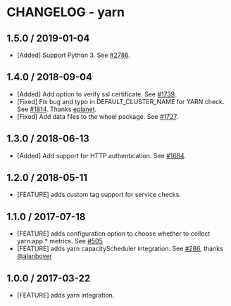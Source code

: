 # CHANGELOG - yarn

## 1.5.0 / 2019-01-04

* [Added] Support Python 3. See [#2786][1].

## 1.4.0 / 2018-09-04

* [Added] Add option to verify ssl certificate. See [#1739][2].
* [Fixed] Fix bug and typo in DEFAULT_CLUSTER_NAME for YARN check. See [#1814][3]. Thanks [eplanet][4].
* [Fixed] Add data files to the wheel package. See [#1727][5].

## 1.3.0 / 2018-06-13

* [Added] Add support for HTTP authentication. See [#1684][6].

## 1.2.0 / 2018-05-11

* [FEATURE] adds custom tag support for service checks.

## 1.1.0 / 2017-07-18

* [FEATURE] adds configuration option to choose whether to collect yarn.app.* metrics. See [#505][7]
* [FEATURE] adds yarn capacityScheduler integration. See [#286][8], thanks [@alanbover][9]

## 1.0.0 / 2017-03-22

* [FEATURE] adds yarn integration.

<!--- The following link definition list is generated by PimpMyChangelog --->
[1]: https://github.com/DataDog/integrations-core/pull/2786
[2]: https://github.com/DataDog/integrations-core/pull/1739
[3]: https://github.com/DataDog/integrations-core/pull/1814
[4]: https://github.com/eplanet
[5]: https://github.com/DataDog/integrations-core/pull/1727
[6]: https://github.com/DataDog/integrations-core/pull/1684
[7]: https://github.com/DataDog/integrations-core/issues/505
[8]: https://github.com/DataDog/integrations-core/issues/286
[9]: https://github.com/alanbover
